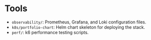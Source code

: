 # Tools

- `observability/`: Prometheus, Grafana, and Loki configuration files.
- `k8s/portfolio-chart`: Helm chart skeleton for deploying the stack.
- `perf/`: k6 performance testing scripts.
